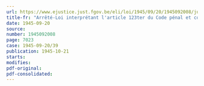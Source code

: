 ```yaml
---
url: https://www.ejustice.just.fgov.be/eli/loi/1945/09/20/1945092008/justel
title-fr: "Arrêté-Loi interprétant l'article 123ter du Code pénal et complétant ce Code par un article 123decies"
date: 1945-09-20
source:
number: 1945092008
page: 7023
case: 1945-09-20/39
publication: 1945-10-21
starts:
modifies:
pdf-original:
pdf-consolidated:
---
```


